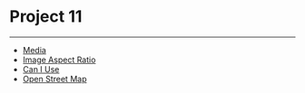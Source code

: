 # Project 11

---

* [Media](https://codepen.io/behshad/pen/LgXgQQ)
* [Image Aspect Ratio](https://codepen.io/behshad/pen/zYpXjmN)
* [Can I Use](https://caniuse.com/)
* [Open Street Map](https://www.openstreetmap.org/#map=2/-41.2/-6.6)